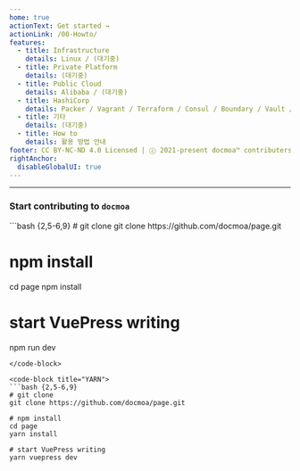 ```yaml
---
home: true
actionText: Get started →
actionLink: /00-Howto/
features:
  - title: Infrastructure
    details: Linux / (대기중)
  - title: Private Platform
    details: (대기중)
  - title: Public Cloud
    details: Alibaba / (대기중)
  - title: HashiCorp
    details: Packer / Vagrant / Terraform / Consul / Boundary / Vault / Nomad / Waypoint
  - title: 기타
    details: (대기중)
  - title: How to
    details: 활용 방법 안내
footer: CC BY-NC-ND 4.0 Licensed | ⓒ 2021-present docmoa™ contributers all rights reserved.
rightAnchor:
  disableGlobalUI: true
---
```

---
### Start contributing to `docmoa`

<code-group>
<code-block title="NPM">
```bash {2,5-6,9}
# git clone
git clone https://github.com/docmoa/page.git

# npm install
cd page
npm install

# start VuePress writing
npm run dev
```
</code-block>

<code-block title="YARN">
```bash {2,5-6,9}
# git clone
git clone https://github.com/docmoa/page.git

# npm install
cd page
yarn install

# start VuePress writing
yarn vuepress dev
```
</code-block>
</code-group>
